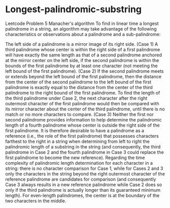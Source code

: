 # Longest-palindromic-substring
Leetcode Problem 5 
Manacher's algorithm
To find in linear time a longest palindrome in a string, an algorithm may take advantage of the following characteristics or observations about a palindrome and a sub-palindrome:

The left side of a palindrome is a mirror image of its right side.
(Case 1) A third palindrome whose center is within the right side of a first palindrome will have exactly the same length as that of a second palindrome anchored at the mirror center on the left side, if the second palindrome is within the bounds of the first palindrome by at least one character (not meeting the left bound of the first palindrome).
(Case 2) If the second palindrome meets or extends beyond the left bound of the first palindrome, then the distance from the center of the second palindrome to the left bound of the first palindrome is exactly equal to the distance from the center of the third palindrome to the right bound of the first palindrome.
To find the length of the third palindrome under Case 2, the next character after the right outermost character of the first palindrome would then be compared with its mirror character about the center of the third palindrome, until there is no match or no more characters to compare.
(Case 3) Neither the first nor second palindrome provides information to help determine the palindromic length of a fourth palindrome whose center is outside the right side of the first palindrome.
It is therefore desirable to have a palindrome as a reference (i.e., the role of the first palindrome) that possesses characters farthest to the right in a string when determining from left to right the palindromic length of a substring in the string (and consequently, the third palindrome in Case 2 and the fourth palindrome in Case 3 could replace the first palindrome to become the new reference).
Regarding the time complexity of palindromic length determination for each character in a string: there is no character comparison for Case 1, while for Cases 2 and 3 only the characters in the string beyond the right outermost character of the reference palindrome are candidates for comparison (and consequently Case 3 always results in a new reference palindrome while Case 2 does so only if the third palindrome is actually longer than its guaranteed minimum length).
For even-length palindromes, the center is at the boundary of the two characters in the middle.
